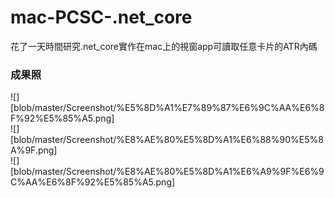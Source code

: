 # mac-PCSC-.net_core
花了一天時間研究.net_core實作在mac上的視窗app可讀取任意卡片的ATR內碼


### 成果照
![][blob/master/Screenshot/%E5%8D%A1%E7%89%87%E6%9C%AA%E6%8F%92%E5%85%A5.png]	
![][blob/master/Screenshot/%E8%AE%80%E5%8D%A1%E6%88%90%E5%8A%9F.png]	
![][blob/master/Screenshot/%E8%AE%80%E5%8D%A1%E6%A9%9F%E6%9C%AA%E6%8F%92%E5%85%A5.png]	


